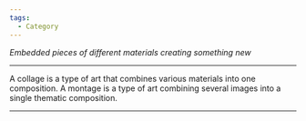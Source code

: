 ```yaml
---
tags:
  - Category
---
```

*Embedded pieces of different materials creating something new*

---

A collage is a type of art that combines various materials into one composition. A montage is a type of art combining several images into a single thematic composition.

---
